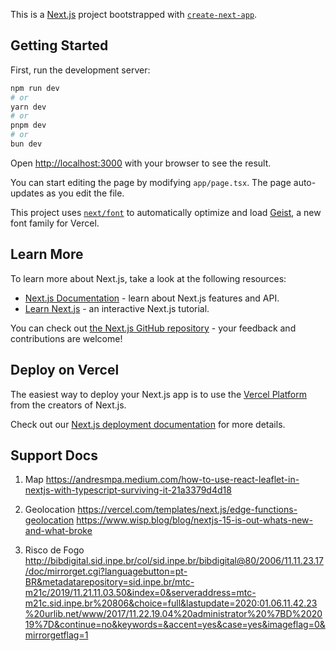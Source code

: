 This is a [Next.js](https://nextjs.org) project bootstrapped with [`create-next-app`](https://nextjs.org/docs/app/api-reference/cli/create-next-app).

## Getting Started

First, run the development server:

```bash
npm run dev
# or
yarn dev
# or
pnpm dev
# or
bun dev
```

Open [http://localhost:3000](http://localhost:3000) with your browser to see the result.

You can start editing the page by modifying `app/page.tsx`. The page auto-updates as you edit the file.

This project uses [`next/font`](https://nextjs.org/docs/app/building-your-application/optimizing/fonts) to automatically optimize and load [Geist](https://vercel.com/font), a new font family for Vercel.

## Learn More

To learn more about Next.js, take a look at the following resources:

- [Next.js Documentation](https://nextjs.org/docs) - learn about Next.js features and API.
- [Learn Next.js](https://nextjs.org/learn) - an interactive Next.js tutorial.

You can check out [the Next.js GitHub repository](https://github.com/vercel/next.js) - your feedback and contributions are welcome!

## Deploy on Vercel

The easiest way to deploy your Next.js app is to use the [Vercel Platform](https://vercel.com/new?utm_medium=default-template&filter=next.js&utm_source=create-next-app&utm_campaign=create-next-app-readme) from the creators of Next.js.

Check out our [Next.js deployment documentation](https://nextjs.org/docs/app/building-your-application/deploying) for more details.

## Support Docs

1. Map
   https://andresmpa.medium.com/how-to-use-react-leaflet-in-nextjs-with-typescript-surviving-it-21a3379d4d18

2. Geolocation
   https://vercel.com/templates/next.js/edge-functions-geolocation
   https://www.wisp.blog/blog/nextjs-15-is-out-whats-new-and-what-broke

3. Risco de Fogo
   http://bibdigital.sid.inpe.br/col/sid.inpe.br/bibdigital@80/2006/11.11.23.17/doc/mirrorget.cgi?languagebutton=pt-BR&metadatarepository=sid.inpe.br/mtc-m21c/2019/11.21.11.03.50&index=0&serveraddress=mtc-m21c.sid.inpe.br%20806&choice=full&lastupdate=2020:01.06.11.42.23%20urlib.net/www/2017/11.22.19.04%20administrator%20%7BD%202019%7D&continue=no&keywords=&accent=yes&case=yes&imageflag=0&mirrorgetflag=1
